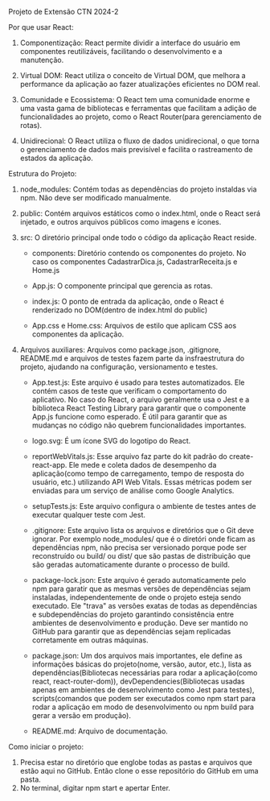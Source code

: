 Projeto de Extensão CTN 2024-2

Por que usar React:

1. Componentização: React permite dividir a interface do usuário em componentes reutilizáveis, facilitando o desenvolvimento e a manutenção.

2. Virtual DOM: React utiliza o conceito de Virtual DOM, que melhora a performance da aplicação ao fazer atualizações eficientes no DOM real.

3. Comunidade e Ecossistema: O React tem uma comunidade enorme e uma vasta gama de bibliotecas e ferramentas que facilitam a adição de funcionalidades ao projeto, como o React Router(para gerenciamento de rotas).

4. Unidirecional: O React utiliza o fluxo de dados unidirecional, o que torna o gerenciamento de dados mais previsível e facilita o rastreamento de estados da aplicação.

Estrutura do Projeto:

1. node_modules: Contém todas as dependências do projeto instaldas via npm. Não deve ser modificado manualmente.

2. public: Contém arquivos estáticos como o index.html, onde o React será injetado, e outros arquivos públicos como imagens e ícones.

3. src: O diretório principal onde todo o código da aplicação React reside.

    - components: Diretório contendo os componentes do projeto. No caso os componentes CadastrarDica.js, CadastrarReceita.js e Home.js

    - App.js: O componente principal que gerencia as rotas.

    - index.js: O ponto de entrada da aplicação, onde o React é renderizado no DOM(dentro de index.html do public)

    - App.css e Home.css: Arquivos de estilo que aplicam CSS aos componentes da aplicação.

4. Arquivos auxiliares: Arquivos como package.json, .gitignore, README.md e arquivos de testes fazem parte da insfraestrutura do projeto, ajudando na configuração, versionamento e testes.

    - App.test.js: Este arquivo é usado para testes automatizados. Ele contém casos de teste que verificam o comportamento do aplicativo. No caso do React, o arquivo geralmente usa o Jest e a biblioteca React Testing Library para garantir que o componente App.js funcione como esperado. É útil para garantir que as mudanças no código não quebrem funcionalidades importantes.

    - logo.svg: É um ícone SVG do logotipo do React.

    - reportWebVitals.js: Esse arquivo faz parte do kit padrão do create-react-app. Ele mede e coleta dados de desempenho da aplicação(como tempo de carregamento, tempo de resposta do usuário, etc.) utilizando API Web Vitals. Essas métricas podem ser enviadas para um serviço de análise como Google Analytics.

    - setupTests.js: Este arquivo configura o ambiente de testes antes de executar qualquer teste com Jest.

    - .gitignore: Este arquivo lista os arquivos e diretórios que o Git deve ignorar. Por exemplo node_modules/ que é o diretóri onde ficam as dependências npm, não precisa ser versionado porque pode ser reconstruído ou build/ ou dist/ que são pastas de distribuição que são geradas automaticamente durante o processo de build.

    - package-lock.json: Este arquivo é gerado automaticamente pelo npm para garatir que as mesmas versões de dependências sejam instaladas, independentemente de onde o projeto esteja sendo executado. Ele "trava" as versões exatas de todas as dependências e subdependências do projeto garantindo consistência entre ambientes de desenvolvimento e produção. Deve ser mantido no GitHub para garantir que as dependências sejam replicadas corretamente em outras máquinas.

    - package.json: Um dos arquivos mais importantes, ele define as informações básicas do projeto(nome, versão, autor, etc.), lista as dependências(Bibliotecas necessárias para rodar a aplicação(como react, react-router-dom)), devDependencies(Bibliotecas usadas apenas em ambientes de desenvolvimento como Jest para testes), scripts(comandos que podem ser executados como npm start para rodar a aplicação em modo de desenvolvimento ou npm build para gerar a versão em produção).

    - README.md: Arquivo de documentação.

Como iniciar o projeto:

1. Precisa estar no diretório que englobe todas as pastas e arquivos que estão aqui no GitHub. Então clone o esse repositório do GitHub em uma pasta.
2. No terminal, digitar npm start e apertar Enter.